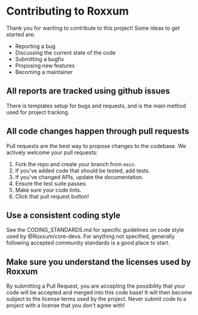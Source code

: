 # Contributing to Roxxum
Thank you for wanting to contribute to this project! Some ideas to get started are:

- Reporting a bug
- Discussing the current state of the code
- Submitting a bugfix
- Proposing new features
- Becoming a maintainer

## All reports are tracked using github issues
There is templates setup for bugs and requests, and is the main method used for project tracking.

## All code changes happen through pull requests
Pull requests are the best way to propose changes to the codebase. We actively welcome your pull requests:

1. Fork the repo and create your branch from `main`.
2. If you've added code that should be tested, add tests.
3. If you've changed APIs, update the documentation.
4. Ensure the test suite passes.
5. Make sure your code lints.
6. Click that pull request button!

## Use a consistent coding style
See the CODING_STANDARDS.md for specific guidelines on code style used by @Roxxum/core-devs.
For anything not specified, generally following accepted community standards is a good place to start.

## Make sure you understand the licenses used by Roxxum
By submitting a Pull Request, you are accepting the possibility that your code will be accepted and merged into this code base!
It will then become subject to the license terms used by the project. Never submit code to a project with a license that you don't agree with!
